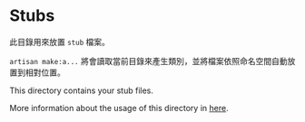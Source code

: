 # Stubs

此目錄用來放置 `stub` 檔案。

`artisan make:a...` 將會讀取當前目錄來產生類別，並將檔案依照命名空間自動放置到相對位置。

This directory contains your stub files.

More information about the usage of this directory in [here](https://github.com/A2Workspace/laravel-stubs#usage--%E5%A6%82%E4%BD%95%E4%BD%BF%E7%94%A8).
